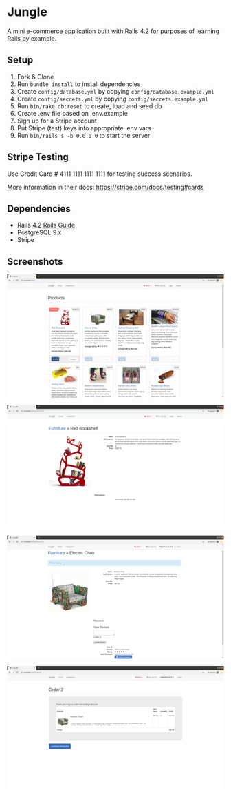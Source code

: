 # Jungle

A mini e-commerce application built with Rails 4.2 for purposes of learning Rails by example.


## Setup

1. Fork & Clone
2. Run `bundle install` to install dependencies
3. Create `config/database.yml` by copying `config/database.example.yml`
4. Create `config/secrets.yml` by copying `config/secrets.example.yml`
5. Run `bin/rake db:reset` to create, load and seed db
6. Create .env file based on .env.example
7. Sign up for a Stripe account
8. Put Stripe (test) keys into appropriate .env vars
9. Run `bin/rails s -b 0.0.0.0` to start the server

## Stripe Testing

Use Credit Card # 4111 1111 1111 1111 for testing success scenarios.

More information in their docs: <https://stripe.com/docs/testing#cards>

## Dependencies

* Rails 4.2 [Rails Guide](http://guides.rubyonrails.org/v4.2/)
* PostgreSQL 9.x
* Stripe

## Screenshots

!['Screenshot Of Main Page'](https://github.com/basktballer/jungle-rails/blob/master/docs/main.png)

!['Screenshot Of Detailed Product'](https://github.com/basktballer/jungle-rails/blob/master/docs/detail_product.png)

!['Screenshot Of Writing Review'](https://github.com/basktballer/jungle-rails/blob/master/docs/review.png)

!['Screenshot Of Order Summary'](https://github.com/basktballer/jungle-rails/blob/master/docs/order_summary.png)
